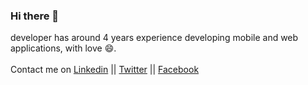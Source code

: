 ### Hi there 👋
<!--
**GeekAbdelouahed/GeekAbdelouahed** is a ✨ _special_ ✨ repository because its `README.md` (this file) appears on your GitHub profile.

Here are some ideas to get you started:

- 🔭 I’m currently working on ...
- 🌱 I’m currently learning ...
- 👯 I’m looking to collaborate on ...
- 🤔 I’m looking for help with ...
- 💬 Ask me about ...
- 📫 How to reach me: ...
- 😄 Pronouns: ...
- ⚡ Fun fact: ...
-->
developer has around 4 years experience developing mobile and web applications, with love 😄.
<br><br>Contact me on <a href="https://www.linkedin.com/in/abdelouahed-medjoudja/">Linkedin</a> || <a href="https://twitter.com/MedAbdelouahed">Twitter</a> || <a href="https://www.facebook.com/AbdelouahedMedjoudja">Facebook</a>
